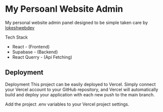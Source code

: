 # My Persoanl Website Admin

My personal website admin panel designed to be simple taken care by [lokeshwebdev](https://www.github.com/lokeshvasnik/lokeshwebdev)

Tech Stack

-   React - (Frontend)
-   Supabase - (Backend)
-   React Querry - (Api Fetching)

## Deployment

Deployment
This project can be easily deployed to Vercel. Simply connect your Vercel account to your GitHub repository, and Vercel will automatically build and deploy your application with each new push to the main branch.

Add the project .env variables to your Vercel project settings.
